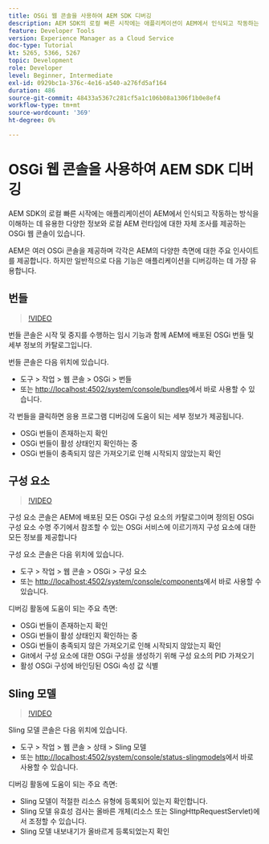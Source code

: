 ```yaml
---
title: OSGi 웹 콘솔을 사용하여 AEM SDK 디버깅
description: AEM SDK의 로컬 빠른 시작에는 애플리케이션이 AEM에서 인식되고 작동하는 방식을 이해하는 데 유용한 다양한 정보와 로컬 AEM 런타임에 대한 자체 조사를 제공하는 OSGi 웹 콘솔이 있습니다.
feature: Developer Tools
version: Experience Manager as a Cloud Service
doc-type: Tutorial
kt: 5265, 5366, 5267
topic: Development
role: Developer
level: Beginner, Intermediate
exl-id: 0929bc1a-376c-4e16-a540-a276fd5af164
duration: 486
source-git-commit: 48433a5367c281cf5a1c106b08a1306f1b0e8ef4
workflow-type: tm+mt
source-wordcount: '369'
ht-degree: 0%

---
```


# OSGi 웹 콘솔을 사용하여 AEM SDK 디버깅

AEM SDK의 로컬 빠른 시작에는 애플리케이션이 AEM에서 인식되고 작동하는 방식을 이해하는 데 유용한 다양한 정보와 로컬 AEM 런타임에 대한 자체 조사를 제공하는 OSGi 웹 콘솔이 있습니다.

AEM은 여러 OSGi 콘솔을 제공하며 각각은 AEM의 다양한 측면에 대한 주요 인사이트를 제공합니다. 하지만 일반적으로 다음 기능은 애플리케이션을 디버깅하는 데 가장 유용합니다.

## 번들

>[!VIDEO](https://video.tv.adobe.com/v/34335?quality=12&learn=on)

번들 콘솔은 시작 및 중지를 수행하는 임시 기능과 함께 AEM에 배포된 OSGi 번들 및 세부 정보의 카탈로그입니다.

번들 콘솔은 다음 위치에 있습니다.

+ 도구 > 작업 > 웹 콘솔 > OSGi > 번들
+ 또는 [http://localhost:4502/system/console/bundles](http://localhost:4502/system/console/bundles)에서 바로 사용할 수 있습니다.

각 번들을 클릭하면 응용 프로그램 디버깅에 도움이 되는 세부 정보가 제공됩니다.

+ OSGi 번들이 존재하는지 확인
+ OSGi 번들이 활성 상태인지 확인하는 중
+ OSGi 번들이 충족되지 않은 가져오기로 인해 시작되지 않았는지 확인

## 구성 요소

>[!VIDEO](https://video.tv.adobe.com/v/34336?quality=12&learn=on)

구성 요소 콘솔은 AEM에 배포된 모든 OSGi 구성 요소의 카탈로그이며 정의된 OSGi 구성 요소 수명 주기에서 참조할 수 있는 OSGi 서비스에 이르기까지 구성 요소에 대한 모든 정보를 제공합니다

구성 요소 콘솔은 다음 위치에 있습니다.

+ 도구 > 작업 > 웹 콘솔 > OSGi > 구성 요소
+ 또는 [http://localhost:4502/system/console/components](http://localhost:4502/system/console/components)에서 바로 사용할 수 있습니다.

디버깅 활동에 도움이 되는 주요 측면:

+ OSGi 번들이 존재하는지 확인
+ OSGi 번들이 활성 상태인지 확인하는 중
+ OSGi 번들이 충족되지 않은 가져오기로 인해 시작되지 않았는지 확인
+ Git에서 구성 요소에 대한 OSGi 구성을 생성하기 위해 구성 요소의 PID 가져오기
+ 활성 OSGi 구성에 바인딩된 OSGi 속성 값 식별

## Sling 모델

>[!VIDEO](https://video.tv.adobe.com/v/34337?quality=12&learn=on)

Sling 모델 콘솔은 다음 위치에 있습니다.

+ 도구 > 작업 > 웹 콘솔 > 상태 > Sling 모델
+ 또는 [http://localhost:4502/system/console/status-slingmodels](http://localhost:4502/system/console/status-slingmodels)에서 바로 사용할 수 있습니다.

디버깅 활동에 도움이 되는 주요 측면:

+ Sling 모델이 적절한 리소스 유형에 등록되어 있는지 확인합니다.
+ Sling 모델 유효성 검사는 올바른 개체(리소스 또는 SlingHttpRequestServlet)에서 조정할 수 있습니다.
+ Sling 모델 내보내기가 올바르게 등록되었는지 확인
